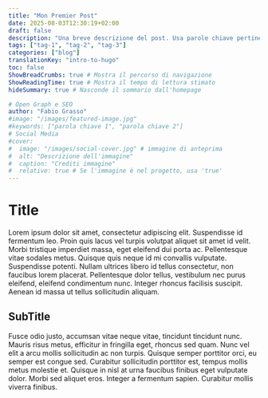 ```yaml
---
title: "Mon Premier Post"
date: 2025-08-03T12:30:19+02:00
draft: false
description: "Una breve descrizione del post. Usa parole chiave pertinenti."
tags: ["tag-1", "tag-2", "tag-3"]
categories: ["blog"]
translationKey: "intro-to-hugo"
toc: false
ShowBreadCrumbs: true # Mostra il percorso di navigazione
ShowReadingTime: true # Mostra il tempo di lettura stimato
hideSummary: true # Nasconde il sommario dall'homepage

# Open Graph e SEO
author: "Fabio Grasso"
#image: "/images/featured-image.jpg"
#keywords: ["parola chiave 1", "parola chiave 2"]
# Social Media
#cover:
#  image: "/images/social-cover.jpg" # immagine di anteprima
#  alt: "Descrizione dell'immagine"
#  caption: "Crediti immagine"
#  relative: true # Se l'immagine è nel progetto, usa 'true'
---
```


# Title

Lorem ipsum dolor sit amet, consectetur adipiscing elit. Suspendisse id fermentum leo. Proin quis lacus vel turpis volutpat aliquet sit amet id velit. Morbi tristique imperdiet massa, eget eleifend dui porta ac. Pellentesque vitae sodales metus. Quisque quis neque id mi convallis vulputate. Suspendisse potenti. Nullam ultrices libero id tellus consectetur, non faucibus lorem placerat. Pellentesque dolor tellus, vestibulum nec purus eleifend, eleifend condimentum nunc. Integer rhoncus facilisis suscipit. Aenean id massa ut tellus sollicitudin aliquam.

## SubTitle

Fusce odio justo, accumsan vitae neque vitae, tincidunt tincidunt nunc. Mauris risus metus, efficitur in fringilla eget, rhoncus sed quam. Nunc vel elit a arcu mollis sollicitudin ac non turpis. Quisque semper porttitor orci, eu semper est congue sed. Curabitur sollicitudin porttitor est, tempus mollis metus molestie et. Quisque in nisl at urna faucibus finibus eget vulputate dolor. Morbi sed aliquet eros. Integer a fermentum sapien. Curabitur mollis viverra finibus.